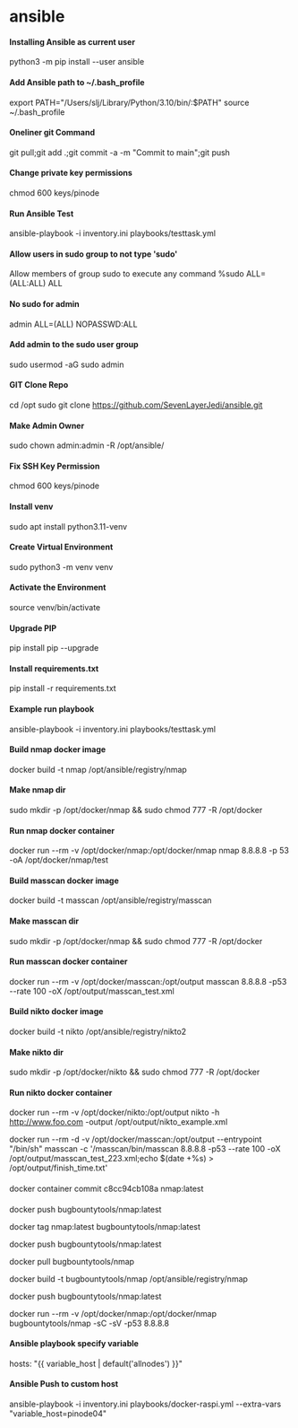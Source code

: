# ansible

#### Installing Ansible as current user
python3 -m pip install --user ansible

#### Add Ansible path to ~/.bash_profile
export PATH="/Users/slj/Library/Python/3.10/bin/:$PATH"
source ~/.bash_profile

#### Oneliner git Command
git pull;git add .;git commit -a -m "Commit to main";git push

#### Change private key permissions
chmod 600 keys/pinode

#### Run Ansible Test
ansible-playbook -i inventory.ini playbooks/testtask.yml

#### Allow users in sudo group to not type 'sudo'
Allow members of group sudo to execute any command
%sudo   ALL=(ALL:ALL) ALL

#### No sudo for admin
admin   ALL=(ALL) NOPASSWD:ALL

#### Add admin to the sudo user group
sudo usermod -aG sudo admin

#### GIT Clone Repo
cd /opt
sudo git clone https://github.com/SevenLayerJedi/ansible.git

#### Make Admin Owner
sudo chown admin:admin -R /opt/ansible/

#### Fix SSH Key Permission
chmod 600 keys/pinode

#### Install venv
sudo apt install python3.11-venv

#### Create Virtual Environment
sudo python3 -m venv venv

#### Activate the Environment
source venv/bin/activate

#### Upgrade PIP
pip install pip --upgrade

#### Install requirements.txt
pip install -r requirements.txt

#### Example run playbook
ansible-playbook -i inventory.ini playbooks/testtask.yml


#### Build nmap docker image
docker build -t nmap /opt/ansible/registry/nmap

#### Make nmap dir
sudo mkdir -p /opt/docker/nmap && sudo chmod 777 -R /opt/docker

#### Run nmap docker container
docker run --rm -v /opt/docker/nmap:/opt/docker/nmap nmap 8.8.8.8 -p 53 -oA /opt/docker/nmap/test


#### Build masscan docker image
docker build -t masscan /opt/ansible/registry/masscan

#### Make masscan dir
sudo mkdir -p /opt/docker/nmap && sudo chmod 777 -R /opt/docker

#### Run masscan docker container
docker run --rm -v /opt/docker/masscan:/opt/output masscan 8.8.8.8 -p53 --rate 100 -oX /opt/output/masscan_test.xml



#### Build nikto docker image
docker build -t nikto /opt/ansible/registry/nikto2

#### Make nikto dir
sudo mkdir -p /opt/docker/nikto && sudo chmod 777 -R /opt/docker

#### Run nikto docker container
docker run --rm -v /opt/docker/nikto:/opt/output nikto -h http://www.foo.com -output /opt/output/nikto_example.xml





docker run --rm -d -v /opt/docker/masscan:/opt/output --entrypoint "/bin/sh" masscan -c '/masscan/bin/masscan 8.8.8.8 -p53 --rate 100 -oX /opt/output/masscan_test_223.xml;echo $(date +%s) > /opt/output/finish_time.txt'



####
docker container commit c8cc94cb108a nmap:latest



####
docker push bugbountytools/nmap:latest


docker tag nmap:latest bugbountytools/nmap:latest

docker push bugbountytools/nmap:latest

docker pull bugbountytools/nmap


docker build -t bugbountytools/nmap /opt/ansible/registry/nmap

docker push bugbountytools/nmap:latest


docker run --rm -v /opt/docker/nmap:/opt/docker/nmap bugbountytools/nmap -sC -sV -p53 8.8.8.8


#### Ansible playbook specify variable
hosts: "{{ variable_host | default('allnodes') }}"

#### Ansible Push to custom host
ansible-playbook -i inventory.ini playbooks/docker-raspi.yml --extra-vars "variable_host=pinode04"


